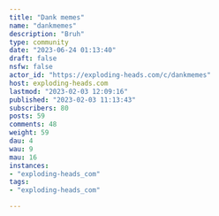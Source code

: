 ```yaml
---
title: "Dank memes" 
name: "dankmemes"
description: "Bruh"
type: community
date: "2023-06-24 01:13:40"
draft: false
nsfw: false
actor_id: "https://exploding-heads.com/c/dankmemes"
host: exploding-heads.com
lastmod: "2023-02-03 12:09:16"
published: "2023-02-03 11:13:43"
subscribers: 80
posts: 59
comments: 48
weight: 59
dau: 4
wau: 9
mau: 16
instances:
- "exploding-heads_com"
tags: 
- "exploding-heads_com"

---
```

